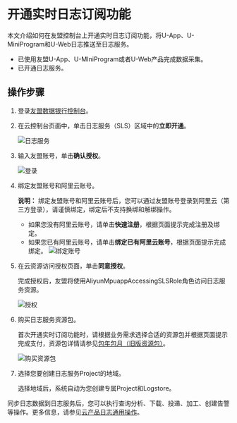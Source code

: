 # 开通实时日志订阅功能

本文介绍如何在友盟控制台上开通实时日志订阅功能，将U-App、U-MiniProgram和U-Web日志推送至日志服务。

-   已使用友盟U-App、U-MIniProgram或者U-Web产品完成数据采集。
-   已开通日志服务。

## 操作步骤

1.  登录[友盟数据银行控制台](https://databank.umeng.com/vconsole)。

2.  在云控制台页面中，单击日志服务（SLS）区域中的**立即开通**。

    ![日志服务](https://static-aliyun-doc.oss-accelerate.aliyuncs.com/assets/img/zh-CN/1493978061/p205789.png)

3.  输入友盟账号，单击**确认授权**。

    ![登录](https://static-aliyun-doc.oss-accelerate.aliyuncs.com/assets/img/zh-CN/9685752061/p172653.png)

4.  绑定友盟账号和阿里云账号。

    **说明：** 绑定友盟账号和阿里云账号后，您可以通过友盟账号登录到阿里云（第三方登录），请谨慎绑定，绑定后不支持换绑和解绑操作。

    -   如果您没有阿里云账号，请单击**快速注册**，根据页面提示完成注册及绑定。
    -   如果您已有阿里云账号，请单击**绑定已有阿里云账号**，根据页面提示完成绑定。
    ![绑定账号](https://static-aliyun-doc.oss-accelerate.aliyuncs.com/assets/img/zh-CN/3127272061/p173348.png)

5.  在云资源访问授权页面，单击**同意授权**。

    完成授权后，友盟将使用AliyunMpuappAccessingSLSRole角色访问日志服务资源。

    ![授权](https://static-aliyun-doc.oss-accelerate.aliyuncs.com/assets/img/zh-CN/9685752061/p172657.png)

6.  购买日志服务资源包。

    首次开通实时订阅功能时，请根据业务需求选择合适的资源包并根据页面提示完成支付，资源包详情请参见[包年包月（旧版资源包）]()。

    ![购买资源包](https://static-aliyun-doc.oss-accelerate.aliyuncs.com/assets/img/zh-CN/9685752061/p172670.png)

7.  选择您要创建日志服务Project的地域。

    选择地域后，系统自动为您创建专属Project和Logstore。


同步日志数据到日志服务后，您可以执行查询分析、下载、投递、加工、创建告警等操作。更多信息，请参见[云产品日志通用操作](/cn.zh-CN/数据采集/云产品日志采集/云产品日志通用操作.md)。

